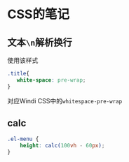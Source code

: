 # CSS的笔记

## 文本`\n`解析换行

使用该样式

```css
.title{
   white-space: pre-wrap;
}
```

对应Windi CSS中的`whitespace-pre-wrap`

## calc

```css
.el-menu {
    height: calc(100vh - 60px);
}
```

